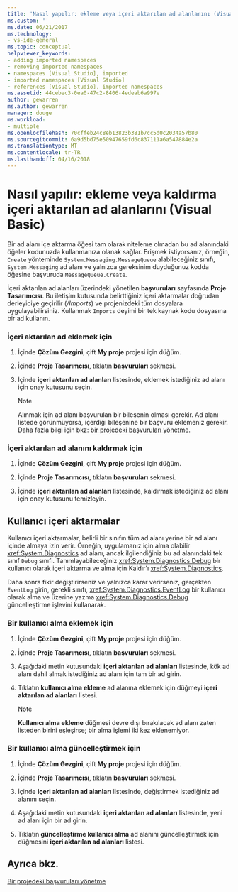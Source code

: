 ```yaml
---
title: 'Nasıl yapılır: ekleme veya içeri aktarılan ad alanlarını (Visual Basic) kaldırma | Microsoft Docs'
ms.custom: ''
ms.date: 06/21/2017
ms.technology:
- vs-ide-general
ms.topic: conceptual
helpviewer_keywords:
- adding imported namespaces
- removing imported namespaces
- namespaces [Visual Studio], imported
- imported namespaces [Visual Studio]
- references [Visual Studio], imported namespaces
ms.assetid: 44cebec3-0ea0-47c2-8406-4edeab6a997e
author: gewarren
ms.author: gewarren
manager: douge
ms.workload:
- multiple
ms.openlocfilehash: 70cffeb24c8eb13823b381b7cc5d0c2034a57b80
ms.sourcegitcommit: 6a9d5bd75e50947659fd6c837111a6a547884e2a
ms.translationtype: MT
ms.contentlocale: tr-TR
ms.lasthandoff: 04/16/2018
---
```

# <a name="how-to-add-or-remove-imported-namespaces-visual-basic"></a>Nasıl yapılır: ekleme veya kaldırma içeri aktarılan ad alanlarını (Visual Basic)
Bir ad alanı içe aktarma öğesi tam olarak niteleme olmadan bu ad alanındaki öğeler kodunuzda kullanmanıza olanak sağlar. Erişmek istiyorsanız, örneğin, `Create` yönteminde `System.Messaging.MessageQueue` alabileceğiniz sınıfı, `System.Messaging` ad alanı ve yalnızca gereksinim duyduğunuz kodda öğesine başvuruda `MessageQueue.Create`.  

 İçeri aktarılan ad alanları üzerindeki yönetilen **başvuruları** sayfasında **Proje Tasarımcısı**. Bu iletişim kutusunda belirttiğiniz içeri aktarmalar doğrudan derleyiciye geçirilir (*/Imports*) ve projenizdeki tüm dosyalara uygulayabilirsiniz. Kullanmak `Imports` deyimi bir tek kaynak kodu dosyasına bir ad kullanın.  

### <a name="to-add-an-imported-namespace"></a>İçeri aktarılan ad eklemek için  

1.  İçinde **Çözüm Gezgini**, çift **My proje** projesi için düğüm.  

2.  İçinde **Proje Tasarımcısı**, tıklatın **başvuruları** sekmesi.  

3.  İçinde **içeri aktarılan ad alanları** listesinde, eklemek istediğiniz ad alanı için onay kutusunu seçin.  

    > [!NOTE]
    >  Alınmak için ad alanı başvurulan bir bileşenin olması gerekir. Ad alanı listede görünmüyorsa, içerdiği bileşenine bir başvuru eklemeniz gerekir. Daha fazla bilgi için bkz: [bir projedeki başvuruları yönetme](managing-references-in-a-project.md).  
  
### <a name="to-remove-an-imported-namespace"></a>İçeri aktarılan ad alanını kaldırmak için  

1.  İçinde **Çözüm Gezgini**, çift **My proje** projesi için düğüm.  

2.  İçinde **Proje Tasarımcısı**, tıklatın **başvuruları** sekmesi.  

3.  İçinde **içeri aktarılan ad alanları** listesinde, kaldırmak istediğiniz ad alanı için onay kutusunu temizleyin.  

## <a name="user-imports"></a>Kullanıcı içeri aktarmalar  
 Kullanıcı içeri aktarmalar, belirli bir sınıfın tüm ad alanı yerine bir ad alanı içinde almaya izin verir. Örneğin, uygulamanız için alma olabilir <xref:System.Diagnostics> ad alanı, ancak ilgilendiğiniz bu ad alanındaki tek sınıf `Debug` sınıfı. Tanımlayabileceğiniz <xref:System.Diagnostics.Debug> bir kullanıcı olarak içeri aktarma ve alma için Kaldır'ı <xref:System.Diagnostics>.  

 Daha sonra fikir değiştirirseniz ve yalnızca karar verirseniz, gerçekten `EventLog` girin, gerekli sınıfı, <xref:System.Diagnostics.EventLog> bir kullanıcı olarak alma ve üzerine yazma <xref:System.Diagnostics.Debug> güncelleştirme işlevini kullanarak.  

### <a name="to-add-a-user-import"></a>Bir kullanıcı alma eklemek için  

1.  İçinde **Çözüm Gezgini**, çift **My proje** projesi için düğüm.  

2.  İçinde **Proje Tasarımcısı**, tıklatın **başvuruları** sekmesi.  

3.  Aşağıdaki metin kutusundaki **içeri aktarılan ad alanları** listesinde, kök ad alanı dahil almak istediğiniz ad alanı için tam bir ad girin.  

4.  Tıklatın **kullanıcı alma ekleme** ad alanına eklemek için düğmeyi **içeri aktarılan ad alanları** listesi.  

    > [!NOTE]
    >  **Kullanıcı alma ekleme** düğmesi devre dışı bırakılacak ad alanı zaten listeden birini eşleşirse; bir alma işlemi iki kez eklenemiyor.  

### <a name="to-update-a-user-import"></a>Bir kullanıcı alma güncelleştirmek için  

1.  İçinde **Çözüm Gezgini**, çift **My proje** projesi için düğüm.  

2.  İçinde **Proje Tasarımcısı**, tıklatın **başvuruları** sekmesi.  

3.  İçinde **içeri aktarılan ad alanları** listesinde, değiştirmek istediğiniz ad alanını seçin.  

4.  Aşağıdaki metin kutusundaki **içeri aktarılan ad alanları** listesinde, yeni ad alanı için bir ad girin.  

5.  Tıklatın **güncelleştirme kullanıcı alma** ad alanını güncelleştirmek için düğmesini **içeri aktarılan ad alanları** listesi.  

## <a name="see-also"></a>Ayrıca bkz.  
 [Bir projedeki başvuruları yönetme](../ide/managing-references-in-a-project.md)

